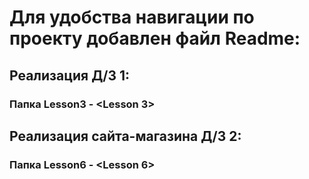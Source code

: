 # Для удобства навигации по проекту добавлен файл Readme:

## Реализация Д/З 1:

### Папка Lesson3 - <Lesson 3>

## Реализация сайта-магазина Д/З 2:

### Папка Lesson6 - <Lesson 6>
